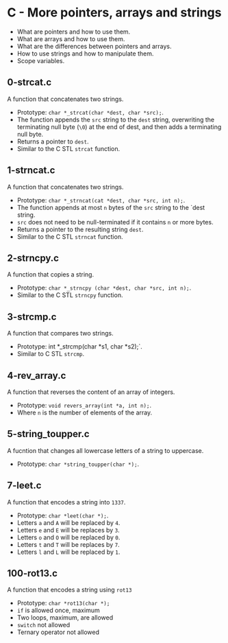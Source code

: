 # C - More pointers, arrays and strings
  - What are pointers and how to use them.
  - What are arrays and how to use them.
  - What are the differences between pointers and arrays.
  - How to use strings and how to manipulate them.
  - Scope variables.

## 0-strcat.c
   A function that concatenates two strings.
   - Prototype: `char *_strcat(char *dest, char *src);`.
   - The function appends the `src` string to the `dest` string,
   overwriting the terminating null byte (`\0`) at the end of dest,
   and then adds a terminating null byte.
   - Returns a pointer to `dest`.
   - Similar to the C STL `strcat` function.

## 1-strncat.c
   A function that concatenates two strings.
   - Prototype: `char *_strncat(cat *dest, char *src, int n);`.
   - The function appends at most `n` bytes of the `src` string to the `dest string.
   - `src` does not need to be null-terminated if it contains `n` or more bytes.
   - Returns a pointer to the resulting string `dest`.
   - Similar to the C STL `strncat` function.

## 2-strncpy.c
   A function that copies a string.
   - Prototype: `char *_strncpy (char *dest, char *src, int n);`.
   - Similar to the C STL `strncpy` function.

## 3-strcmp.c
   A function that compares two strings.
   - Prototype: int *_strcmp(char *s1, char *s2);`.
   - Similar to C STL `strcmp`.

## 4-rev_array.c
   A function that reverses the content of an array of integers.
   - Prototype: `void revers_array(int *a, int n);`.
   - Where `n` is the number of elements of the array.

## 5-string_toupper.c
   A fucntion that changes all lowercase letters of a string to uppercase.
   - Prototype: `char *string_toupper(char *);`.

## 7-leet.c
   A function that encodes  a string into `1337`.
   - Prototype: `char *leet(char *);`.
   - Letters `a` and `A` will be replaced by `4`.
   - Letters `e` and `E` will be replaces by `3`.
   - Letters `o` and `O` will be replaced by `0`.
   - Letters `t` and `T` will be replaces by `7`.
   - Letters `l` and `L` will be replaced by `1`.

## 100-rot13.c
   A function that encodes a string using `rot13`
   - Prototype: `char *rot13(char *);`
   - `if` is allowed once, maximum
   - Two loops, maximum, are allowed
   - `switch` not allowed
   - Ternary operator not allowed

